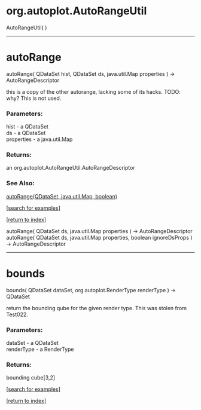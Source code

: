 # org.autoplot.AutoRangeUtil
AutoRangeUtil( )


***
<a name="autoRange"></a>
# autoRange
autoRange( QDataSet hist, QDataSet ds, java.util.Map properties ) &rarr; AutoRangeDescriptor

this is a copy of the other autorange, lacking some of its hacks.  TODO: why?
 This is not used.

### Parameters:
hist - a QDataSet
<br>ds - a QDataSet
<br>properties - a java.util.Map

### Returns:
an org.autoplot.AutoRangeUtil.AutoRangeDescriptor

### See Also:
<a href='#autoRange'>autoRange(QDataSet, java.util.Map, boolean)</a> <br>

<a href="https://github.com/autoplot/dev/search?q=autoRange&unscoped_q=autoRange">[search for examples]</a>

<a href="https://github.com/autoplot/documentation/blob/master/javadoc/index-all.md">[return to index]</a>

autoRange( QDataSet ds, java.util.Map properties ) &rarr; AutoRangeDescriptor<br>
autoRange( QDataSet ds, java.util.Map properties, boolean ignoreDsProps ) &rarr; AutoRangeDescriptor<br>
***
<a name="bounds"></a>
# bounds
bounds( QDataSet dataSet, org.autoplot.RenderType renderType ) &rarr; QDataSet

return the bounding qube for the given render type.  This was stolen from Test022.

### Parameters:
dataSet - a QDataSet
<br>renderType - a RenderType

### Returns:
bounding cube[3,2]

<a href="https://github.com/autoplot/dev/search?q=bounds&unscoped_q=bounds">[search for examples]</a>

<a href="https://github.com/autoplot/documentation/blob/master/javadoc/index-all.md">[return to index]</a>

